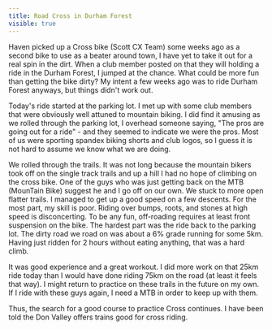 ---title: Road Cross in Durham Forestvisible: true---Haven picked up a Cross bike (Scott CX Team) some weeks ago as a second bike to use as a beater around town, I have yet to take it out for a real spin in the dirt. When a club member posted on that they will holding a ride in the Durham Forest, I jumped at the chance. What could be more fun than getting the bike dirty? My intent a few weeks ago was to ride Durham Forest anyways, but things didn't work out.

Today's ride started at the parking lot. I met up with some club members that were obviously well attuned to mountain biking. I did find it amusing as we rolled through the parking lot, I overhead someone saying, "The pros are going out for a ride" - and they seemed to indicate we were the pros. Most of us were sporting spandex biking shorts and club logos, so I guess it is not hard to assume we know what we are doing.

We rolled through the trails. It was not long because the mountain bikers took off on the single track trails and up a hill I had no hope of climbing on the cross bike. One of the guys who was just getting back on the MTB (MounTain Bike) suggest he and I go off on our own. We stuck to more open flatter trails. I managed to get up a good speed on a few descents. For the most part, my skill is poor. Riding over bumps, roots, and stones at high speed is disconcerting. To be any fun, off-roading requires at least front suspension on the bike. The hardest part was the ride back to the parking lot. The dirty road we road on was about a 6% grade running for some 5km. Having just ridden for 2 hours without eating anything, that was a hard climb.

It was good experience and a great workout. I did more work on that 25km ride today than I would have done riding 75km on the road (at least it feels that way). I might return to practice on these trails in the future on my own. If I ride with these guys again, I need a MTB in order to keep up with them.

Thus, the search for a good course to practice Cross continues. I have been told the Don Valley offers trains good for cross riding.

 